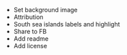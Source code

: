 * Set background image
* Attribution
* South sea islands labels and highlight
* Share to FB
* Add readme
* Add license